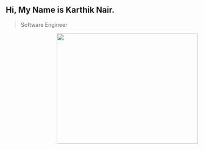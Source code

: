 ## Hi, My Name is Karthik Nair.
> Software Engineer
<img align="right" width="370" height="290" src="https://media.giphy.com/media/v1.Y2lkPTc5MGI3NjExcG9xOXVpeHo5Zmx4c2U5M2twcjUzdzk3YXhuMXF0OGl2aG5qZTVvdiZlcD12MV9pbnRlcm5hbF9naWZfYnlfaWQmY3Q9Zw/Q2EDpLIVSqTG8/giphy.gif">

